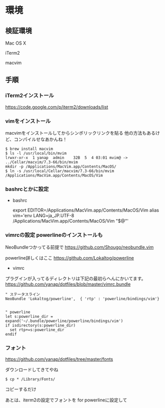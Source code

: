# 環境

## 検証環境

Mac OS X

iTerm2

macvim

## 手順

### iTerm2インストール

https://code.google.com/p/iterm2/downloads/list

### vimをインストール

macvimをインストールしてからシンボリックリンクを貼る
他の方法もあるけど、コンパイルせなあかんね！

    $ brew install macvim
    $ ls -l /usr/local/bin/mvim
    lrwxr-xr-x  1 yanap  admin    32B  5  4 03:01 mvim@ -> ../Cellar/macvim/7.3-66/bin/mvim
    mkdir -p /Applications/MacVim.app/Contents/MacOS/
    $ ln -s /usr/local/Cellar/macvim/7.3-66/bin/mvim /Applications/MacVim.app/Contents/MacOS/Vim

### bashrcとかに設定

* bashrc


    export EDITOR=/Applications/MacVim.app/Contents/MacOS/Vim
    alias vim='env LANG=ja_JP.UTF-8 /Applications/MacVim.app/Contents/MacOS/Vim "$@"'


### vimrcの設定 powerlineのインストールも

NeoBundleつかってる前提で
https://github.com/Shougo/neobundle.vim

powerline詳しくはここ
https://github.com/Lokaltog/powerline



* vimrc

プラグインが入ってるディレクトリは下記の最初らへんにかいてます。
https://github.com/yanap/dotfiles/blob/master/vimrc.bundle


    " ステータスライン
    NeoBundle 'Lokaltog/powerline',  { 'rtp' : 'powerline/bindings/vim'}


    " powerline
    let s:powerline_dir = expand('~/.bundle/powerline/powerline/bindings/vim')
    if isdirectory(s:powerline_dir)
      set rtp+=s:powerline_dir
    endif

### フォント

https://github.com/yanap/dotfiles/tree/master/fonts

ダウンロードしてきてやね

    $ cp * /Library/Fonts/

コピーするだけ

あとは、iterm2の設定でフォントを for powerlineに設定して
